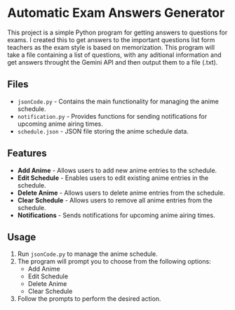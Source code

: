 # Automatic Exam Answers Generator

This project is a simple Python program for getting answers to questions for exams. I created this to get answers to the important questions list form teachers as the exam style is based on memorization. This program will take a file containing a list of questions, with any aditional information and get answers throught the Gemini API and then output them to a file (.txt).

## Files

* `jsonCode.py` - Contains the main functionality for managing the anime schedule.
* `notification.py` - Provides functions for sending notifications for upcoming anime airing times.
* `schedule.json` - JSON file storing the anime schedule data.

## Features

* **Add Anime** - Allows users to add new anime entries to the schedule.
* **Edit Schedule** - Enables users to edit existing anime entries in the schedule.
* **Delete Anime** - Allows users to delete anime entries from the schedule.
* **Clear Schedule** - Allows users to remove all anime entries from the schedule.
* **Notifications** - Sends notifications for upcoming anime airing times.

## Usage

1. Run `jsonCode.py` to manage the anime schedule.
2. The program will prompt you to choose from the following options:
   * Add Anime
   * Edit Schedule
   * Delete Anime
   * Clear Schedule
3. Follow the prompts to perform the desired action.
